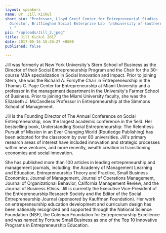 ```yaml
---
layout: speakers
name: Dr. Jill Kickul
short_bio: "Professor, Lloyd Greif Center for Entrepreneurial Studies  \nResearch
  Director, Brittingham Social Enterprise Lab  \nUniversity of Southern California
  \ "
pic: "/uploads/Jill_2.jpeg"
title: Jill Kickul 2017
date: 2017-05-16 15:20:27 +0000
published: false

---
```



Jill was formerly at New York University's Stern School of Business as the Director of their Social Entrepreneurship Program and the Chair for the 30-course MBA specialization in Social Innovation and Impact. Prior to joining Stern, she was the Richard A. Forsythe Chair in Entrepreneurship in the Thomas C. Page Center for Entrepreneurship at Miami University and a professor in the management department in the University's Farmer School of Business. Prior to joining the Miami University faculty, she was the Elizabeth J. McCandless Professor in Entrepreneurship at the Simmons School of Management. 

Jill is the Founding Director of The Annual Conference on Social Entrepreneurship, now the largest academic conference in the field. Her bestselling book, Understanding Social Entrepreneurship: The Relentless Pursuit of Mission in an Ever Changing World (Routledge Publishing) has been adopted for the classroom by over 80 universities. Jill's primary research areas of interest have included innovation and strategic processes within new ventures, and more recently, wealth creation in transitioning economies and social innovation.

She has published more than 100 articles in leading entrepreneurship and management journals, including: the Academy of Management Learning and Education, Entrepreneurship Theory and Practice, Small Business Economics, Journal of Management, Journal of Operations Management, Journal of Organizational Behavior, California Management Review, and the Journal of Business Ethics. Jill is currently the Executive Vice-President of the Entrepreneurship Research Society and the Editor of the Social Entrepreneurship Journal (sponsored by Kauffman Foundation). Her work on entrepreneurship education development and curriculum design has been nationally recognized and supported through the National Science Foundation (NSF), the Coleman Foundation for Entrepreneurship Excellence and was named by Fortune Small Business as one of the Top 10 Innovative Programs in Entrepreneurship Education.
